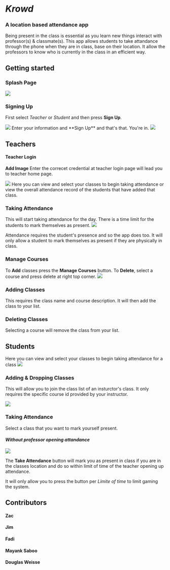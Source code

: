 # *Krowd*

### A location based attendance app

Being present in the class is essential as you learn new things interact with professor(s) & classmate(s). This app allows students to take attandance through the phone when they are in class, base on their location. It allow the professors to know who is currently in the class in an efficient way.

## Getting started

### Splash Page
<img src="https://i.imgur.com/5peW7Mg.gif" class="screenshot">

### Signing Up
First select *Teacher* or *Student* and then press **Sign Up**.

<img src="https://i.imgur.com/5DCS7oG.gif" class="screenshot">
Enter your information and **Sign Up** and that's that. You're in.

<img src="https://i.imgur.com/kw1kPsu.gif" class="screenshot">

## Teachers
#### Teacher Login
**Add Image**
Enter the correcet credential at teacher login page will lead you to teacher home page.

<img src="https://i.imgur.com/HMmT9F2.png" class="screenshot">
Here you can view and select your classes to begin taking attendance or view the overall attendance record of the students that have added that class.

### Taking Attendance
This will start taking attendance for the day. There is a time limit for the students to mark themselves as present.
<img src="https://i.imgur.com/nhVtdpO.gif" class="screenshot">

Attendance requires the student's presence and so the app does too. It will only allow a student to mark themselves as present if they are physically in class.
### Manage Courses
To **Add** classes press the **Manage Courses** button.
To **Delete**, select a course and press delete at right top corner.
<img src="https://i.imgur.com/aimnCNA.gif" class="screenshot">

### Adding Classes
This requires the class name and course description. It will then add the class to your list.

### Deleting Classes
Selecting a course will remove the class from your list.

## Students
Here you can view and select your classes to begin taking attendance for a class
<img src="https://i.imgur.com/EBxEofy.gif" class="screenshot">

### Adding & Dropping Classes
This will allow you to join the class list of an insturctor's class. It only requires the specific course id provided by your instructor.

<img src="https://i.imgur.com/Q3wHRCW.gif" class="screenshot">

### Taking Attendance
Select a class that you want to mark yourself present.
#### *Without professor opening attandance*
<img src="https://i.imgur.com/3VlLnZP.gif" class="screenshot">

The **Take Attendance** button will mark you as present in class if you are in the classes location and do so within limit of time of the teacher opening up attendance.

It will only allow you to press the button per *Limite of time* to limit gaming the system.
## Contributors
#### Zac
#### Jim
#### Fadi
#### Mayank Saboo
#### Douglas Weisse
